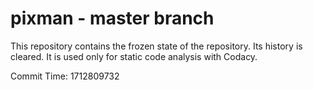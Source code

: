 # pixman - master branch

This repository contains the frozen state of the repository.
Its history is cleared. It is used only for static code
analysis with Codacy.

Commit Time: 1712809732